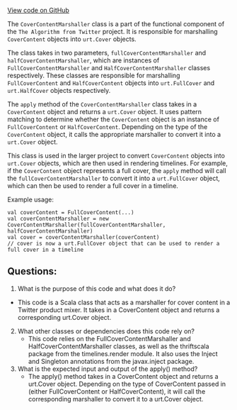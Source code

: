 [View code on GitHub](https://github.com/misbahsy/the-algorithm/product-mixer/core/src/main/scala/com/twitter/product_mixer/core/functional_component/marshaller/response/urt/cover/CoverContentMarshaller.scala)

The `CoverContentMarshaller` class is a part of the functional component of the `The Algorithm from Twitter` project. It is responsible for marshalling `CoverContent` objects into `urt.Cover` objects. 

The class takes in two parameters, `fullCoverContentMarshaller` and `halfCoverContentMarshaller`, which are instances of `FullCoverContentMarshaller` and `HalfCoverContentMarshaller` classes respectively. These classes are responsible for marshalling `FullCoverContent` and `HalfCoverContent` objects into `urt.FullCover` and `urt.HalfCover` objects respectively. 

The `apply` method of the `CoverContentMarshaller` class takes in a `CoverContent` object and returns a `urt.Cover` object. It uses pattern matching to determine whether the `CoverContent` object is an instance of `FullCoverContent` or `HalfCoverContent`. Depending on the type of the `CoverContent` object, it calls the appropriate marshaller to convert it into a `urt.Cover` object. 

This class is used in the larger project to convert `CoverContent` objects into `urt.Cover` objects, which are then used in rendering timelines. For example, if the `CoverContent` object represents a full cover, the `apply` method will call the `fullCoverContentMarshaller` to convert it into a `urt.FullCover` object, which can then be used to render a full cover in a timeline. 

Example usage:

```
val coverContent = FullCoverContent(...)
val coverContentMarshaller = new CoverContentMarshaller(fullCoverContentMarshaller, halfCoverContentMarshaller)
val cover = coverContentMarshaller(coverContent)
// cover is now a urt.FullCover object that can be used to render a full cover in a timeline
```
## Questions: 
 1. What is the purpose of this code and what does it do?
   - This code is a Scala class that acts as a marshaller for cover content in a Twitter product mixer. It takes in a CoverContent object and returns a corresponding urt.Cover object.
2. What other classes or dependencies does this code rely on?
   - This code relies on the FullCoverContentMarshaller and HalfCoverContentMarshaller classes, as well as the thriftscala package from the timelines.render module. It also uses the Inject and Singleton annotations from the javax.inject package.
3. What is the expected input and output of the apply() method?
   - The apply() method takes in a CoverContent object and returns a urt.Cover object. Depending on the type of CoverContent passed in (either FullCoverContent or HalfCoverContent), it will call the corresponding marshaller to convert it to a urt.Cover object.
